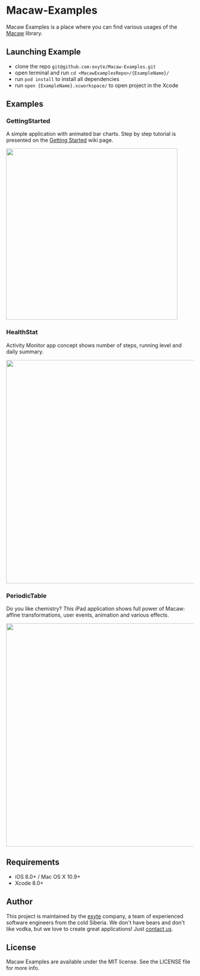 # Macaw-Examples

Macaw Examples is a place where you can find various usages of the [Macaw](https://github.com/exyte/macaw) library.

## Launching Example

* clone the repo `git@github.com:exyte/Macaw-Examples.git`
* open terminal and run `cd <MacawExamplesRepo>/{ExampleName}/`
* run `pod install` to install all dependencies
* run `open {ExampleName}.xcworkspace/` to open project in the Xcode

## Examples

### GettingStarted

A simple application with animated bar charts. Step by step tutorial is presented on the [Getting Started](https://github.com/exyte/Macaw/wiki/Getting-started) wiki page.

<img src="https://www.dropbox.com/s/766wpt4tx6bf0ph/howto-animation-1.gif?dl=1" width="460">

### HealthStat

Activity Monitor app concept shows number of steps, running level and daily summary.

<img src="https://www.dropbox.com/s/xvvifi7gbre11sc/healthstat.gif?dl=1" width="600">

### PeriodicTable

Do you like chemistry? This iPad application shows full power of Macaw: affine transformations, user events, animation and various effects.

<img src="https://www.dropbox.com/s/b6lspzzqa80ielk/periodic-ipad.gif?dl=1" width="600">

## Requirements
* iOS 8.0+ / Mac OS X 10.9+
* Xcode 8.0+

## Author

This project is maintained by the [exyte](http://www.exyte.com) company, a team of experienced software engineers from the cold Siberia. We don't have bears and don't like vodka, but we love to create great applications! Just [contact us](mailto:info@exyte.com).

## License

Macaw Examples are available under the MIT license. See the LICENSE file for more info.
